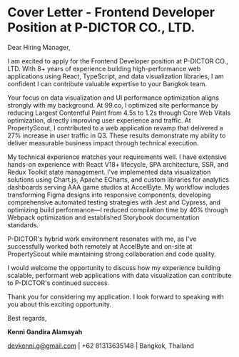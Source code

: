 # Cover Letter - Frontend Developer Position at P-DICTOR CO., LTD.

Dear Hiring Manager,

I am excited to apply for the Frontend Developer position at P-DICTOR CO., LTD. With 8+ years of experience building high-performance web applications using React, TypeScript, and data visualization libraries, I am confident I can contribute valuable expertise to your Bangkok team.

Your focus on data visualization and UI performance optimization aligns strongly with my background. At 99.co, I optimized site performance by reducing Largest Contentful Paint from 4.5s to 1.2s through Core Web Vitals optimization, directly improving user experience and traffic. At PropertyScout, I contributed to a web application revamp that delivered a 27% increase in user traffic in Q3. These results demonstrate my ability to deliver measurable business impact through technical execution.

My technical experience matches your requirements well. I have extensive hands-on experience with React V18+ lifecycle, SPA architecture, SSR, and Redux Toolkit state management. I've implemented data visualization solutions using Chart.js, Apache ECharts, and custom libraries for analytics dashboards serving AAA game studios at AccelByte. My workflow includes transforming Figma designs into responsive components, developing comprehensive automated testing strategies with Jest and Cypress, and optimizing build performance—I reduced compilation time by 40% through Webpack optimization and established Storybook documentation standards.

P-DICTOR's hybrid work environment resonates with me, as I've successfully worked both remotely at AccelByte and on-site at PropertyScout while maintaining strong collaboration and code quality.

I would welcome the opportunity to discuss how my experience building scalable, performant web applications with data visualization can contribute to P-DICTOR's continued success.

Thank you for considering my application. I look forward to speaking with you about this exciting opportunity.

Best regards,

**Kenni Gandira Alamsyah**

devkenni.g@gmail.com | +62 81313635148 | Bangkok, Thailand

